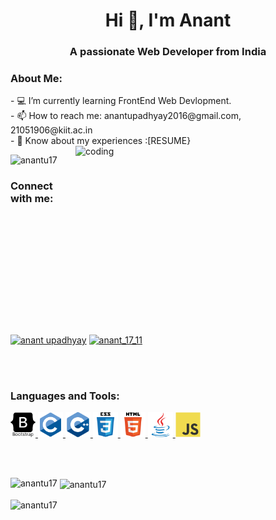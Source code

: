 <h1 align="center">Hi 👋, I'm Anant</h1>
<h3 align="center">A passionate Web Developer from India</h3>
<h3 align="left">About Me:</h3>
- 💻 I’m currently learning FrontEnd Web Devlopment.<br>
- 📫 How to reach me: anantupadhyay2016@gmail.com, 21051906@kiit.ac.in<br>
- 📃 Know about my experiences :[RESUME}


<img align="right" alt="coding" width="400" height="300" src="https://camo.githubusercontent.com/c1dcb74cc1c1835b1d716f5051499a2814c683c806b15f04b0eba492863703e9/68747470733a2f2f63646e2e6472696262626c652e636f6d2f75736572732f3733303730332f73637265656e73686f74732f363538313234332f6176656e746f2e676966">

<div>
<p align="left"> <img src="https://komarev.com/ghpvc/?username=anantu17&label=Profile%20views&color=0e75b6&style=flat" alt="anantu17" /> </p>

<h3 align="left">Connect with me:</h3>
<p align="left">
<a href="https://linkedin.com/in/anant upadhyay" target="blank"><img align="center" src="https://raw.githubusercontent.com/rahuldkjain/github-profile-readme-generator/master/src/images/icons/Social/linked-in-alt.svg" alt="anant upadhyay" height="30" width="40" /></a>
<a href="https://instagram.com/anant_17_11" target="blank"><img align="center" src="https://raw.githubusercontent.com/rahuldkjain/github-profile-readme-generator/master/src/images/icons/Social/instagram.svg" alt="anant_17_11" height="30" width="40" /></a>
</p>
</div>
<br>
<br>


<h3 align="left">Languages and Tools:</h3>
<p align="left"> <a href="https://getbootstrap.com" target="_blank" rel="noreferrer"> <img src="https://raw.githubusercontent.com/devicons/devicon/master/icons/bootstrap/bootstrap-plain-wordmark.svg" alt="bootstrap" width="40" height="40"/> </a> <a href="https://www.cprogramming.com/" target="_blank" rel="noreferrer"> <img src="https://raw.githubusercontent.com/devicons/devicon/master/icons/c/c-original.svg" alt="c" width="40" height="40"/> </a> <a href="https://www.w3schools.com/cpp/" target="_blank" rel="noreferrer"> <img src="https://raw.githubusercontent.com/devicons/devicon/master/icons/cplusplus/cplusplus-original.svg" alt="cplusplus" width="40" height="40"/> </a> <a href="https://www.w3schools.com/css/" target="_blank" rel="noreferrer"> <img src="https://raw.githubusercontent.com/devicons/devicon/master/icons/css3/css3-original-wordmark.svg" alt="css3" width="40" height="40"/> </a> <a href="https://www.w3.org/html/" target="_blank" rel="noreferrer"> <img src="https://raw.githubusercontent.com/devicons/devicon/master/icons/html5/html5-original-wordmark.svg" alt="html5" width="40" height="40"/> </a> <a href="https://www.java.com" target="_blank" rel="noreferrer"> <img src="https://raw.githubusercontent.com/devicons/devicon/master/icons/java/java-original.svg" alt="java" width="40" height="40"/> </a> <a href="https://developer.mozilla.org/en-US/docs/Web/JavaScript" target="_blank" rel="noreferrer"> <img src="https://raw.githubusercontent.com/devicons/devicon/master/icons/javascript/javascript-original.svg" alt="javascript" width="40" height="40"/> </a> </p>
<br><br>
<p><img align="left" src="https://github-readme-stats.vercel.app/api/top-langs?username=anantu17&show_icons=true&locale=en&layout=compact" alt="anantu17" /></p>

<p>&nbsp;<img align="center" src="https://github-readme-stats.vercel.app/api?username=anantu17&show_icons=true&locale=en" alt="anantu17" /></p>

<p><img align="center" src="https://github-readme-streak-stats.herokuapp.com/?user=anantu17&" alt="anantu17" /></p>
